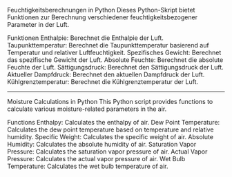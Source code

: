 Feuchtigkeitsberechnungen in Python
Dieses Python-Skript bietet Funktionen zur Berechnung verschiedener feuchtigkeitsbezogener Parameter in der Luft.

Funktionen
Enthalpie: Berechnet die Enthalpie der Luft.
Taupunkttemperatur: Berechnet die Taupunkttemperatur basierend auf Temperatur und relativer Luftfeuchtigkeit.
Spezifisches Gewicht: Berechnet das spezifische Gewicht der Luft.
Absolute Feuchte: Berechnet die absolute Feuchte der Luft.
Sättigungsdruck: Berechnet den Sättigungsdruck der Luft.
Aktueller Dampfdruck: Berechnet den aktuellen Dampfdruck der Luft.
Kühlgrenztemperatur: Berechnet die Kühlgrenztemperatur der Luft.

-----------------------------------------------------------------------------------------------------------------------------

Moisture Calculations in Python
This Python script provides functions to calculate various moisture-related parameters in the air.

Functions
Enthalpy: Calculates the enthalpy of air.
Dew Point Temperature: Calculates the dew point temperature based on temperature and relative humidity.
Specific Weight: Calculates the specific weight of air.
Absolute Humidity: Calculates the absolute humidity of air.
Saturation Vapor Pressure: Calculates the saturation vapor pressure of air.
Actual Vapor Pressure: Calculates the actual vapor pressure of air.
Wet Bulb Temperature: Calculates the wet bulb temperature of air.

